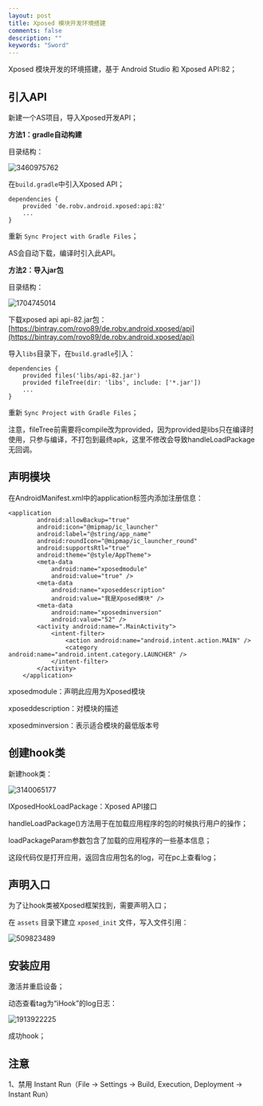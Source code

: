 ```yaml
---
layout: post
title: Xposed 模块开发环境搭建
comments: false
description: ""
keywords: "Sword"
---
```


Xposed 模块开发的环境搭建，基于 Android Studio 和 Xposed API:82；

## 引入API

新建一个AS项目，导入Xposed开发API；

**方法1：gradle自动构建**

目录结构：

![3460975762](/assets/images/2018-04-01/3460975762.png)

在`build.gradle`中引入Xposed API；

```
dependencies {
    provided 'de.robv.android.xposed:api:82'
    ...
}
```

重新 `Sync Project with Gradle Files`；

AS会自动下载，编译时引入此API。

**方法2：导入jar包**

目录结构：

![1704745014](/assets/images/2018-04-01/1704745014.png)

下载xposed api api-82.jar包：[https://bintray.com/rovo89/de.robv.android.xposed/api](https://bintray.com/rovo89/de.robv.android.xposed/api)

导入`libs`目录下，在`build.gradle`引入：

```
dependencies {
    provided files('libs/api-82.jar')
    provided fileTree(dir: 'libs', include: ['*.jar'])
    ...
}
```

重新 `Sync Project with Gradle Files`；

注意，fileTree前需要将compile改为provided，因为provided是libs只在编译时使用，只参与编译，不打包到最终apk，这里不修改会导致handleLoadPackage无回调。

## 声明模块

在AndroidManifest.xml中的application标签内添加注册信息：

```
<application
        android:allowBackup="true"
        android:icon="@mipmap/ic_launcher"
        android:label="@string/app_name"
        android:roundIcon="@mipmap/ic_launcher_round"
        android:supportsRtl="true"
        android:theme="@style/AppTheme">
        <meta-data
            android:name="xposedmodule"
            android:value="true" />
        <meta-data
            android:name="xposeddescription"
            android:value="我是Xposed模块" />
        <meta-data
            android:name="xposedminversion"
            android:value="52" />
        <activity android:name=".MainActivity">
            <intent-filter>
                <action android:name="android.intent.action.MAIN" />
                <category android:name="android.intent.category.LAUNCHER" />
            </intent-filter>
        </activity>
    </application>
```

xposedmodule：声明此应用为Xposed模块

xposeddescription：对模块的描述

xposedminversion：表示适合模块的最低版本号

## 创建hook类

新建hook类：

![3140065177](/assets/images/2018-04-01/3140065177.png)

IXposedHookLoadPackage：Xposed API接口

handleLoadPackage()方法用于在加载应用程序的包的时候执行用户的操作；

loadPackageParam参数包含了加载的应用程序的一些基本信息；

这段代码仅是打开应用，返回含应用包名的log，可在pc上查看log；

## 声明入口

为了让hook类被Xposed框架找到，需要声明入口；

在 `assets` 目录下建立 `xposed_init` 文件，写入文件引用：

![509823489](/assets/images/2018-04-01/509823489.png)

## 安装应用

激活并重启设备；

动态查看tag为“iHook”的log日志：

![1913922225](/assets/images/2018-04-01/1913922225.png)

成功hook；

## 注意

1、禁用 Instant Run（File -> Settings -> Build, Execution, Deployment -> Instant Run）
